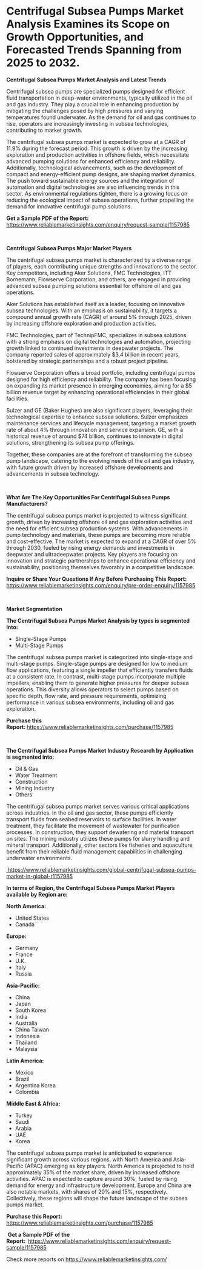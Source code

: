 <p><h1>Centrifugal Subsea Pumps Market Analysis Examines its Scope on Growth Opportunities, and Forecasted Trends Spanning from 2025 to 2032.</h1></p><p><strong>Centrifugal Subsea Pumps Market Analysis and Latest Trends</strong></p>
<p><p>Centrifugal subsea pumps are specialized pumps designed for efficient fluid transportation in deep-water environments, typically utilized in the oil and gas industry. They play a crucial role in enhancing production by mitigating the challenges posed by high pressures and varying temperatures found underwater. As the demand for oil and gas continues to rise, operators are increasingly investing in subsea technologies, contributing to market growth.</p><p>The centrifugal subsea pumps market is expected to grow at a CAGR of 11.9% during the forecast period. This growth is driven by the increasing exploration and production activities in offshore fields, which necessitate advanced pumping solutions for enhanced efficiency and reliability. Additionally, technological advancements, such as the development of compact and energy-efficient pump designs, are shaping market dynamics. The push toward sustainable energy sources and the integration of automation and digital technologies are also influencing trends in this sector. As environmental regulations tighten, there is a growing focus on reducing the ecological impact of subsea operations, further propelling the demand for innovative centrifugal pump solutions.</p></p>
<p><strong>Get a Sample PDF of the Report:&nbsp;</strong> <a href="https://www.reliablemarketinsights.com/enquiry/request-sample/1157985?utm_campaign=2300&utm_medium=2&utm_source=Github&utm_content=ia&utm_term=24022025&utm_id=centrifugal-subsea-pumps">https://www.reliablemarketinsights.com/enquiry/request-sample/1157985</a></p>
<p>&nbsp;</p>
<p><strong>Centrifugal Subsea Pumps Major Market Players</strong></p>
<p><p>The centrifugal subsea pumps market is characterized by a diverse range of players, each contributing unique strengths and innovations to the sector. Key competitors, including Aker Solutions, FMC Technologies, ITT Bornemann, Flowserve Corporation, and others, are engaged in providing advanced subsea pumping solutions essential for offshore oil and gas operations.</p><p>Aker Solutions has established itself as a leader, focusing on innovative subsea technologies. With an emphasis on sustainability, it targets a compound annual growth rate (CAGR) of around 5% through 2025, driven by increasing offshore exploration and production activities.</p><p>FMC Technologies, part of TechnipFMC, specializes in subsea solutions with a strong emphasis on digital technologies and automation, projecting growth linked to continued investments in deepwater projects. The company reported sales of approximately $3.4 billion in recent years, bolstered by strategic partnerships and a robust project pipeline.</p><p>Flowserve Corporation offers a broad portfolio, including centrifugal pumps designed for high efficiency and reliability. The company has been focusing on expanding its market presence in emerging economies, aiming for a $5 billion revenue target by enhancing operational efficiencies in their global facilities.</p><p>Sulzer and GE (Baker Hughes) are also significant players, leveraging their technological expertise to enhance subsea solutions. Sulzer emphasizes maintenance services and lifecycle management, targeting a market growth rate of about 4% through innovation and service expansion. GE, with a historical revenue of around $74 billion, continues to innovate in digital solutions, strengthening its subsea pump offerings.</p><p>Together, these companies are at the forefront of transforming the subsea pump landscape, catering to the evolving needs of the oil and gas industry, with future growth driven by increased offshore developments and advancements in subsea technology.</p></p>
<p>&nbsp;</p>
<p><strong>What Are The Key Opportunities For Centrifugal Subsea Pumps Manufacturers?</strong></p>
<p><p>The centrifugal subsea pumps market is projected to witness significant growth, driven by increasing offshore oil and gas exploration activities and the need for efficient subsea production systems. With advancements in pump technology and materials, these pumps are becoming more reliable and cost-effective. The market is expected to expand at a CAGR of over 5% through 2030, fueled by rising energy demands and investments in deepwater and ultradeepwater projects. Key players are focusing on innovation and strategic partnerships to enhance operational efficiency and sustainability, positioning themselves favorably in a competitive landscape.</p></p>
<p><strong>Inquire or Share Your Questions If Any Before Purchasing This Report:</strong> <a href="https://www.reliablemarketinsights.com/enquiry/pre-order-enquiry/1157985?utm_campaign=2300&utm_medium=2&utm_source=Github&utm_content=ia&utm_term=24022025&utm_id=centrifugal-subsea-pumps">https://www.reliablemarketinsights.com/enquiry/pre-order-enquiry/1157985</a></p>
<p>&nbsp;</p>
<p><strong>Market Segmentation</strong></p>
<p><strong>The Centrifugal Subsea Pumps Market Analysis by types is segmented into:</strong></p>
<p><ul><li>Single-Stage Pumps</li><li>Multi-Stage Pumps</li></ul></p>
<p><p>The centrifugal subsea pumps market is categorized into single-stage and multi-stage pumps. Single-stage pumps are designed for low to medium flow applications, featuring a single impeller that efficiently transfers fluids at a consistent rate. In contrast, multi-stage pumps incorporate multiple impellers, enabling them to generate higher pressures for deeper subsea operations. This diversity allows operators to select pumps based on specific depth, flow rate, and pressure requirements, optimizing performance in various subsea environments, including oil and gas exploration.</p></p>
<p><strong>Purchase this Report:&nbsp;</strong><a href="https://www.reliablemarketinsights.com/purchase/1157985?utm_campaign=2300&utm_medium=2&utm_source=Github&utm_content=ia&utm_term=24022025&utm_id=centrifugal-subsea-pumps">https://www.reliablemarketinsights.com/purchase/1157985</a></p>
<p>&nbsp;</p>
<p><strong>The Centrifugal Subsea Pumps Market Industry Research by Application is segmented into:</strong></p>
<p><ul><li>Oil & Gas</li><li>Water Treatment</li><li>Construction</li><li>Mining Industry</li><li>Others</li></ul></p>
<p><p>The centrifugal subsea pumps market serves various critical applications across industries. In the oil and gas sector, these pumps efficiently transport fluids from seabed reservoirs to surface facilities. In water treatment, they facilitate the movement of wastewater for purification processes. In construction, they support dewatering and material transport on sites. The mining industry utilizes these pumps for slurry handling and mineral transport. Additionally, other sectors like fisheries and aquaculture benefit from their reliable fluid management capabilities in challenging underwater environments.</p></p>
<p><a href="https://www.reliablemarketinsights.com/global-centrifugal-subsea-pumps-market-in-global-r1157985?utm_campaign=2300&utm_medium=2&utm_source=Github&utm_content=ia&utm_term=24022025&utm_id=centrifugal-subsea-pumps">&nbsp;https://www.reliablemarketinsights.com/global-centrifugal-subsea-pumps-market-in-global-r1157985</a></p>
<p><strong>In terms of Region, the Centrifugal Subsea Pumps Market Players available by Region are:</strong></p>
<p>
    <p> <strong> North America: </strong>
        <ul>
            <li>United States</li>
            <li>Canada</li>
        </ul>
        </p> 
    <p> <strong> Europe: </strong>
        <ul>
            <li>Germany</li>
            <li>France</li>
            <li>U.K.</li>
            <li>Italy</li>
            <li>Russia</li>
        </ul>
        </p> 
    <p> <strong> Asia-Pacific: </strong>
        <ul>
            <li>China</li>
            <li>Japan</li>
            <li>South Korea</li>
            <li>India</li>
            <li>Australia</li>
            <li>China Taiwan</li>
            <li>Indonesia</li>
            <li>Thailand</li>
            <li>Malaysia</li>
        </ul>
        </p> 
    <p> <strong> Latin America: </strong>
        <ul>
            <li>Mexico</li>
            <li>Brazil</li>
            <li>Argentina Korea</li>
            <li>Colombia</li>
        </ul>
        </p> 
    <p> <strong> Middle East & Africa: </strong>
        <ul>
            <li>Turkey</li>
            <li>Saudi</li>
            <li>Arabia</li>
            <li>UAE</li>
            <li>Korea</li>
        </ul>
    </p>
    </p>
<p><p>The centrifugal subsea pumps market is anticipated to experience significant growth across various regions, with North America and Asia-Pacific (APAC) emerging as key players. North America is projected to hold approximately 35% of the market share, driven by increased offshore activities. APAC is expected to capture around 30%, fueled by rising demand for energy and infrastructure development. Europe and China are also notable markets, with shares of 20% and 15%, respectively. Collectively, these regions will shape the future landscape of the subsea pumps market.</p></p>
<p><strong>Purchase this Report: </strong><a href="https://www.reliablemarketinsights.com/purchase/1157985?utm_campaign=2300&utm_medium=2&utm_source=Github&utm_content=ia&utm_term=24022025&utm_id=centrifugal-subsea-pumps">https://www.reliablemarketinsights.com/purchase/1157985</a></p>
<p>&nbsp;<strong>Get a Sample PDF of the Report:&nbsp;&nbsp;</strong><a href="https://www.reliablemarketinsights.com/enquiry/request-sample/1157985?utm_campaign=2300&utm_medium=2&utm_source=Github&utm_content=ia&utm_term=24022025&utm_id=centrifugal-subsea-pumps">https://www.reliablemarketinsights.com/enquiry/request-sample/1157985</a></p>
<p><strong></strong></p>
<p>Check more reports on <a href="https://www.reliablemarketinsights.com/?utm_campaign=2300&utm_medium=2&utm_source=Github&utm_content=ia&utm_term=24022025&utm_id=centrifugal-subsea-pumps">https://www.reliablemarketinsights.com/</a></p>